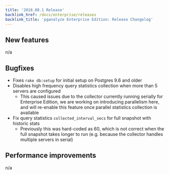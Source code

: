 ```yaml
---
title: '2018.08.1 Release'
backlink_href: /docs/enterprise/releases
backlink_title: 'pganalyze Enterprise Edition: Release Changelog'
---
```


## New features

n/a


## Bugfixes

- Fixes `rake db:setup` for initial setup on Postgres 9.6 and older
- Disables high frequency query statistics collection when more than 5 servers are configured
  - This caused issues due to the collector currently running serially for Enterprise Edition,
    we are working on introducing parallelism here, and will re-enable this feature once
    parallel statistics collection is available
- Fix query statistics `collected_interval_secs` for full snapshot with historic stats
  - Previously this was hard-coded as 60, which is not correct when the full
    snapshot takes longer to run (e.g. because the collector handles multiple
    servers in serial)

## Performance improvements

n/a
